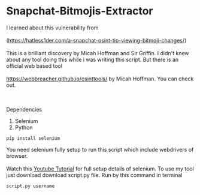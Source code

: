 # Snapchat-Bitmojis-Extractor
I learned about this vulnerability from
<br></br>
(https://hatless1der.com/a-snapchat-osint-tip-viewing-bitmoji-changes/)
<br></br>
This is a brilliant discovery by Micah Hoffman and Sir Griffin.
I didn't knew about any tool doing this while i was writing this script.
But there is an official web based tool<br></br>https://webbreacher.github.io/osinttools/ by Micah Hoffman. You can check out.


<br></br>
Dependencies
1. Selenium
2. Python
```
pip install selenium
```
You need selenium fully setup to run this script which include webdrivers of browser.
<br></br>
Watch this [Youtube Tutorial](https://www.youtube.com/watch?v=Xjv1sY630Uc&list=PLzMcBGfZo4-n40rB1XaJ0ak1bemvlqumQ) for full setup details of selenium.
To use my tool just download download script.py file.
Run by this command in terminal
```
script.py username
```
